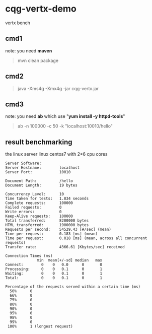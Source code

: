 # cqg-vertx-demo
vertx bench

## cmd1
note: you need **maven**

> mvn clean package

## cmd2
> java -Xms4g -Xmx4g -jar cqg-vertx.jar

## cmd3
note: you need **ab** which use "**yum install -y httpd-tools**"

> ab -n 100000 -c 50 -k "localhost:10010/hello"



## result benchmarking

the linux server linux centos7 with 2*6 cpu cores
```
Server Software:        
Server Hostname:        localhost
Server Port:            10010

Document Path:          /hello
Document Length:        19 bytes

Concurrency Level:      10
Time taken for tests:   1.834 seconds
Complete requests:      100000
Failed requests:        0
Write errors:           0
Keep-Alive requests:    100000
Total transferred:      8200000 bytes
HTML transferred:       1900000 bytes
Requests per second:    54529.43 [#/sec] (mean)
Time per request:       0.183 [ms] (mean)
Time per request:       0.018 [ms] (mean, across all concurrent requests)
Transfer rate:          4366.61 [Kbytes/sec] received

Connection Times (ms)
              min  mean[+/-sd] median   max
Connect:        0    0   0.0      0       0
Processing:     0    0   0.1      0       1
Waiting:        0    0   0.1      0       1
Total:          0    0   0.1      0       1

Percentage of the requests served within a certain time (ms)
  50%      0
  66%      0
  75%      0
  80%      0
  90%      0
  95%      0
  98%      0
  99%      0
 100%      1 (longest request)
```
